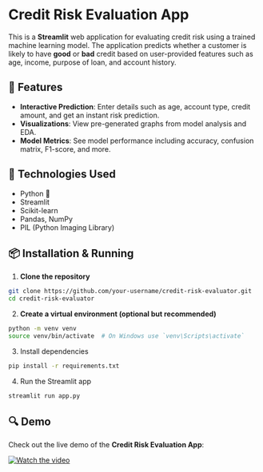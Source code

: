 # Credit Risk Evaluation App

This is a **Streamlit** web application for evaluating credit risk using a trained machine learning model. The application predicts whether a customer is likely to have **good** or **bad** credit based on user-provided features such as age, income, purpose of loan, and account history.

## 🚀 Features

- **Interactive Prediction**: Enter details such as age, account type, credit amount, and get an instant risk prediction.
- **Visualizations**: View pre-generated graphs from model analysis and EDA.
- **Model Metrics**: See model performance including accuracy, confusion matrix, F1-score, and more.

## 🧠 Technologies Used

- Python 🐍
- Streamlit
- Scikit-learn
- Pandas, NumPy
- PIL (Python Imaging Library)

## 📦 Installation & Running

1. **Clone the repository**

```bash
git clone https://github.com/your-username/credit-risk-evaluator.git
cd credit-risk-evaluator
```
2. **Create a virtual environment (optional but recommended)**
```bash
python -m venv venv
source venv/bin/activate  # On Windows use `venv\Scripts\activate`
```
3. Install dependencies
```bash
pip install -r requirements.txt
```
4. Run the Streamlit app
```bash
streamlit run app.py
```
## 🔍 Demo

Check out the live demo of the **Credit Risk Evaluation App**:

[![Watch the video](https://img.youtube.com/vi/2lfddmeXMqo/0.jpg)](https://www.youtube.com/watch?v=2lfddmeXMqo)

